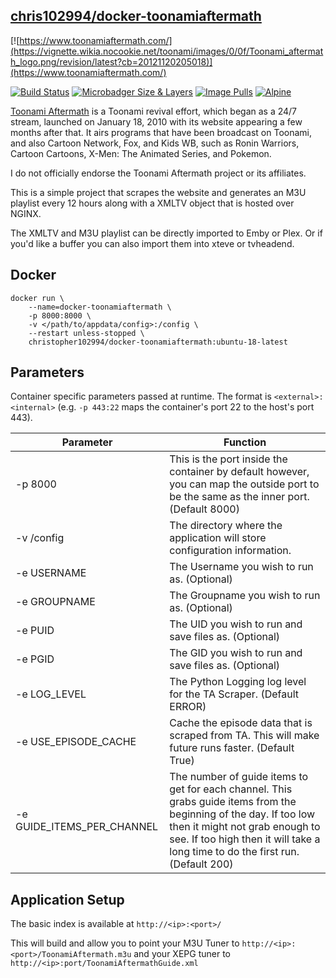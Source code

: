 ## [chris102994/docker-toonamiaftermath](https://github.com/chris102994/docker-toonamiaftermath)

[![https://www.toonamiaftermath.com/](https://vignette.wikia.nocookie.net/toonami/images/0/0f/Toonami_aftermath_logo.png/revision/latest?cb=20121120205018)](https://www.toonamiaftermath.com/)

[![Build Status](https://travis-ci.com/chris102994/docker-toonamiaftermath.svg?branch=master)](https://travis-ci.com/chris102994/docker-toonamiaftermath)
[![Microbadger Size & Layers](https://images.microbadger.com/badges/image/christopher102994/docker-toonamiaftermath.svg)](https://microbadger.com/images/christopher102994/docker-toonamiaftermath)
[![Image Pulls](https://img.shields.io/docker/pulls/christopher102994/docker-toonamiaftermath)](https://hub.docker.com/repository/docker/christopher102994/docker-toonamiaftermath)
[![Alpine](https://images.microbadger.com/badges/version/christopher102994/docker-toonamiaftermath:alpine-3.10-latest.svg)](https://microbadger.com/images/christopher102994/docker-toonamiaftermath:alpine-3.10-latest)


[Toonami Aftermath](https://www.toonamiaftermath.com/) is a Toonami revival effort, which began as a 24/7 stream, launched on January 18, 2010 with its website appearing a few months after that. It airs programs that have been broadcast on Toonami, and also Cartoon Network, Fox, and Kids WB, such as Ronin Warriors, Cartoon Cartoons, X-Men: The Animated Series, and Pokemon. 

I do not officially endorse the Toonami Aftermath project or its affiliates. 

This is a simple project that scrapes the website and generates an M3U playlist every 12 hours along with a XMLTV object that is hosted over NGINX.

The XMLTV and M3U playlist can be directly imported to Emby or Plex. Or if you'd like a buffer you can also import them into xteve or tvheadend. 


## Docker
```
docker run \
	--name=docker-toonamiaftermath \
	-p 8000:8000 \
	-v </path/to/appdata/config>:/config \
	--restart unless-stopped \
	christopher102994/docker-toonamiaftermath:ubuntu-18-latest
```

## Parameters
Container specific parameters passed at runtime. The format is `<external>:<internal>` (e.g. `-p 443:22` maps the container's port 22 to the host's port 443).

| Parameter | Function |
| -------- | -------- |
| -p 8000 | This is the port inside the container by default however, you can map the outside port to be the same as the inner port. (Default 8000)  |
| -v /config | The directory where the application will store configuration information. |
| -e USERNAME | The Username you wish to run as. (Optional) |
| -e GROUPNAME | The Groupname you wish to run as. (Optional) |
| -e PUID | The UID you wish to run and save files as. (Optional) |
| -e PGID | The GID you wish to run and save files as. (Optional) |
| -e LOG_LEVEL | The Python Logging log level for the TA Scraper. (Default ERROR) |
| -e USE_EPISODE_CACHE | Cache the episode data that is scraped from TA. This will make future runs faster. (Default True)|
| -e GUIDE_ITEMS_PER_CHANNEL | The number of guide items to get for each channel. This grabs guide items from the beginning of the day. If too low then it might not grab enough to see. If too high then it will take a long time to do the first run. (Default 200) |

## Application Setup

The basic index is available at `http://<ip>:<port>/`

This will build and allow you to point your M3U Tuner to `http://<ip>:<port>/ToonamiAftermath.m3u`
and your XEPG tuner to `http://<ip>:port/ToonamiAftermathGuide.xml`
